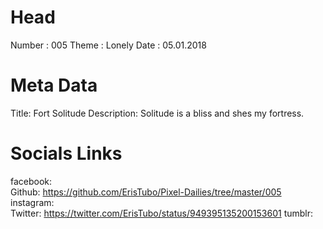 # Head
Number :        005
Theme :         Lonely
Date :          05.01.2018

# Meta Data
Title:          Fort Solitude
Description:    Solitude is a bliss and shes my fortress.

# Socials Links
facebook:   
Github:         https://github.com/ErisTubo/Pixel-Dailies/tree/master/005
instagram:  
Twitter:        https://twitter.com/ErisTubo/status/949395135200153601
tumblr:     
